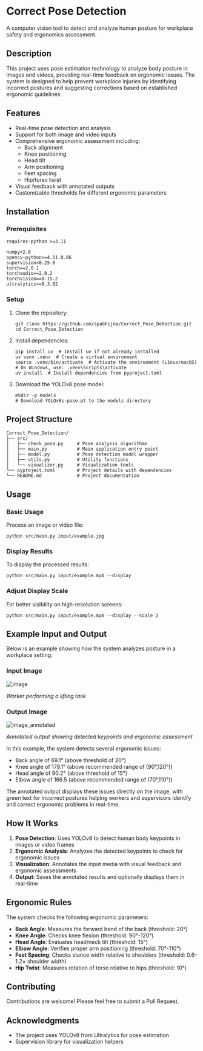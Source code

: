 # Correct Pose Detection

A computer vision tool to detect and analyze human posture for workplace safety and ergonomics assessment.

## Description

This project uses pose estimation technology to analyze body posture in images and videos, providing real-time feedback on ergonomic issues. The system is designed to help prevent workplace injuries by identifying incorrect postures and suggesting corrections based on established ergonomic guidelines.

## Features

- Real-time pose detection and analysis
- Support for both image and video inputs
- Comprehensive ergonomic assessment including:
  - Back alignment
  - Knee positioning
  - Head tilt
  - Arm positioning
  - Feet spacing
  - Hip/torso twist
- Visual feedback with annotated outputs
- Customizable thresholds for different ergonomic parameters

## Installation

### Prerequisites

    requires-python >=3.11

    numpy<2.0
    opencv-python>=4.11.0.86
    supervision<0.25.0
    torch==2.0.1
    torchaudio==2.0.2
    torchvision==0.15.2
    ultralytics>=8.3.82

### Setup

1. Clone the repository:
   ```
   git clone https://github.com/spabhijna/Correct_Pose_Detection.git
   cd Correct_Pose_Detection
   ```

2. Install dependencies:
   ```
   pip install uv  # Install uv if not already installed
   uv venv .venv  # Create a virtual environment
   source .venv/bin/activate  # Activate the environment (Linux/macOS)
   # On Windows, use: .venv\Scripts\activate
   uv install  # Install dependencies from pyproject.toml
   
   ```
3. Download the YOLOv8 pose model:
   ```
   mkdir -p models
   # Download YOLOv8s-pose.pt to the models directory
   ```

## Project Structure

```
Correct_Pose_Detection/
├── src/
│   ├── check_pose.py     # Pose analysis algorithms
│   ├── main.py           # Main application entry point
│   ├── model.py          # Pose detection model wrapper
│   ├── utils.py          # Utility functions
│   └── visualizer.py     # Visualization tools
└── pyproject.toml        # Project details with dependencies
└── README.md             # Project documentation
```

## Usage

### Basic Usage

Process an image or video file:

```
python src/main.py input/example.jpg
```

### Display Results

To display the processed results:

```
python src/main.py input/example.mp4 --display
```

### Adjust Display Scale

For better visibility on high-resolution screens:

```
python src/main.py input/example.mp4 --display --scale 2
```

## Example Input and Output

Below is an example showing how the system analyzes posture in a workplace setting:

### Input Image

![image](https://github.com/user-attachments/assets/d26618d7-89ef-45b6-b9d8-468f3c2fc401)


*Worker performing a lifting task*

### Output Image

![image_annotated](https://github.com/user-attachments/assets/670f6f7b-304c-40c7-a5d7-80ee61208214)


*Annotated output showing detected keypoints and ergonomic assessment*

In this example, the system detects several ergonomic issues:
- Back angle of 69.1° (above threshold of 20°)
- Knee angle of 179.1° (above recommended range of (90°,120°))
- Head angle of 90.2° (above threshold of 15°)
- Elbow angle of 166.5 (above recommended range of (70°,110°))

The annotated output displays these issues directly on the image, with green text for incorrect postures helping workers and supervisors identify and correct ergonomic problems in real-time.

## How It Works

1. **Pose Detection**: Uses YOLOv8 to detect human body keypoints in images or video frames
2. **Ergonomic Analysis**: Analyzes the detected keypoints to check for ergonomic issues
3. **Visualization**: Annotates the input media with visual feedback and ergonomic assessments
4. **Output**: Saves the annotated results and optionally displays them in real-time

## Ergonomic Rules

The system checks the following ergonomic parameters:

- **Back Angle**: Measures the forward bend of the back (threshold: 20°)
- **Knee Angle**: Checks knee flexion (threshold: 90°-120°)
- **Head Angle**: Evaluates head/neck tilt (threshold: 15°)
- **Elbow Angle**: Verifies proper arm positioning (threshold: 70°-110°)
- **Feet Spacing**: Checks stance width relative to shoulders (threshold: 0.6-1.2× shoulder width)
- **Hip Twist**: Measures rotation of torso relative to hips (threshold: 10°)

## Contributing

Contributions are welcome! Please feel free to submit a Pull Request.

## Acknowledgments

- The project uses YOLOv8 from Ultralytics for pose estimation
- Supervision library for visualization helpers
